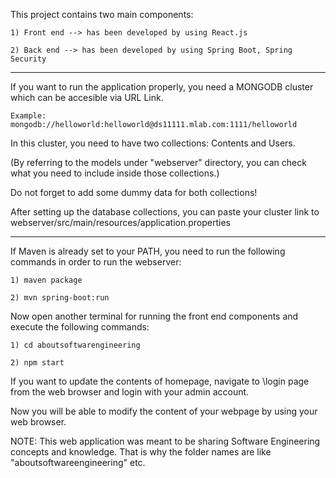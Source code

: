 This project contains two main components:

	1) Front end --> has been developed by using React.js

	2) Back end --> has been developed by using Spring Boot, Spring Security

------------------------------------------------------------------------------
If you want to run the application properly, you need a MONGODB cluster  which can be accesible via URL Link.

	Example: mongodb://helloworld:helloworld@ds11111.mlab.com:1111/helloworld


In this cluster, you need to have two collections: Contents and Users. 

(By referring to the models under "webserver" directory, you can check what you need to include inside those collections.)


Do not forget to add some dummy data for both collections!


After setting up the database collections, you can paste your cluster link to webserver/src/main/resources/application.properties


------------------------------------------------------------------------------

If Maven is already set to your PATH, you need to run the following commands in order to run the webserver:

	1) maven package

	2) mvn spring-boot:run


Now open another terminal for running the front end components and execute the following commands:

	1) cd aboutsoftwarengineering

	2) npm start
	


If you want to update the contents of homepage, navigate to \login page from the web browser and login with your admin account.

Now you will be able to modify the content of your webpage by using your web browser.




NOTE: This web application was meant to be sharing Software Engineering concepts and knowledge. That is why the folder names are like "aboutsoftwareengineering" etc.  
